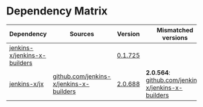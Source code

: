 # Dependency Matrix

Dependency | Sources | Version | Mismatched versions
---------- | ------- | ------- | -------------------
[jenkins-x/jenkins-x-builders](https://github.com/jenkins-x/jenkins-x-builders.git) |  | [0.1.725]() | 
[jenkins-x/jx](https://github.com/jenkins-x/jx.git) | [github.com/jenkins-x/jenkins-x-builders](https://github.com/jenkins-x/jenkins-x-builders) | [2.0.688](https://github.com/jenkins-x/jx/releases/tag/v2.0.688) | **2.0.564**: [github.com/jenkins-x/jenkins-x-builders](https://github.com/jenkins-x/jenkins-x-builders)
